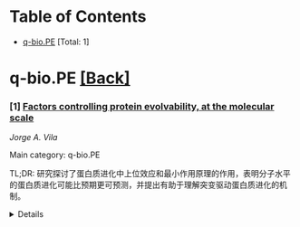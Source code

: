 <div id=toc></div>

# Table of Contents

- [q-bio.PE](#q-bio.PE) [Total: 1]


<div id='q-bio.PE'></div>

# q-bio.PE [[Back]](#toc)

### [1] [Factors controlling protein evolvability, at the molecular scale](https://arxiv.org/abs/2507.23481)
*Jorge A. Vila*

Main category: q-bio.PE

TL;DR: 研究探讨了蛋白质进化中上位效应和最小作用原理的作用，表明分子水平的蛋白质进化可能比预期更可预测，并提出有助于理解突变驱动蛋白质进化的机制。


<details>
  <summary>Details</summary>
Motivation: 揭示蛋白质进化中上位效应的分子机制及其对进化路径的影响，同时探索最小作用原理在高效进化轨迹选择中的作用。

Method: 通过分析上位效应和最小作用原理对蛋白质进化路径的约束，评估突变对蛋白质稳定性和折叠速率的影响。

Result: 初步发现表明，上位效应和最小作用原理共同限制了蛋白质的进化路径，使其更可预测。

Conclusion: 这项研究推进了对突变驱动蛋白质进化机制的理解，并提供了回答达尔文选择如何筛选潜在进化轨迹的基础。

Abstract: This piece serves two purposes. Firstly, it aims at elucidating the role of
epistasis in shaping, at a molecular level, the evolutionary paths of proteins,
as well as the extent to which these epistatic effects are the outcome of an
as-yet-unidentified epistatic force. Second, it seeks to ascertain the extent
to which the principle of least action will enable us to identify which of all
potential trajectories has the highest evolutionary efficiency, as well as how
variations in factors such as protein robustness and folding rates, resulting
from the unavoidability of destabilizing mutations, might influence this
critical evolutionary process. The initial findings suggest that protein
evolution, at a molecular level, may be more predictable than previously
thought, as epistasis and the principle of least action collectively impose
constraints on evolutionary paths and trajectories, and consequently, on
protein evolvability. Thus, this work should advance our understanding of the
main molecular mechanisms that underlie the evolution of mutation-driven
proteins and also provide grounds to answer a fundamental evolutionary
question: how does Darwinian selection regard all potential trajectories
available?

</details>
